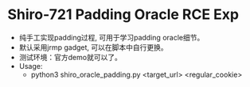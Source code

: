 # Shiro-721 Padding Oracle RCE Exp
- 纯手工实现padding过程, 可用于学习padding oracle细节。
- 默认采用jrmp gadget, 可以在脚本中自行更换。
- 测试环境：官方demo就可以了。
- Usage:
  - python3 shiro_oracle_padding.py <target_url> <regular_cookie>
